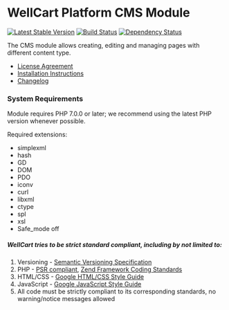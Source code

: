 WellCart Platform CMS Module
============================

[![Latest Stable Version](https://poser.pugx.org/wellcart/module-cms/v/stable.png)](https://packagist.org/packages/wellcart/module-cms)
[![Build Status](https://travis-ci.org/wellcart/module-cms.svg)](https://travis-ci.org/wellcart/module-cms)
[![Dependency Status](https://www.versioneye.com/php/wellcart:module-cms/dev-master/badge.png)](https://www.versioneye.com/php/wellcart:module-cms/dev-master)

The CMS module allows creating, editing and managing pages with different content type.

* [License Agreement](LICENSE.md)
* [Installation Instructions](docs/Module_Installation_Instructions.md)
* [Changelog](CHANGELOG.md)

### System Requirements

Module requires PHP 7.0.0 or later; we recommend using the
latest PHP version whenever possible.

Required extensions:

* simplexml
* hash
* GD
* DOM
* PDO
* iconv
* curl
* libxml
* ctype
* spl
* xsl
* Safe_mode off

##### WellCart tries to be strict standard compliant, including by not limited to:

1. Versioning - [Semantic Versioning Specification](http://semver.org)
2. PHP - [PSR compliant](https://github.com/php-fig/fig-standards), [Zend Framework Coding Standards](http://framework.zend.com/manual/current/en/ref/coding.standard.html)
3. HTML/CSS - [Google HTML/CSS Style Guide](https://google.github.io/styleguide/htmlcssguide.xml)
4. JavaScript - [Google JavaScript Style Guide](https://google.github.io/styleguide/javascriptguide.xml)
5. All code must be strictly compliant to its corresponding standards, no warning/notice messages allowed